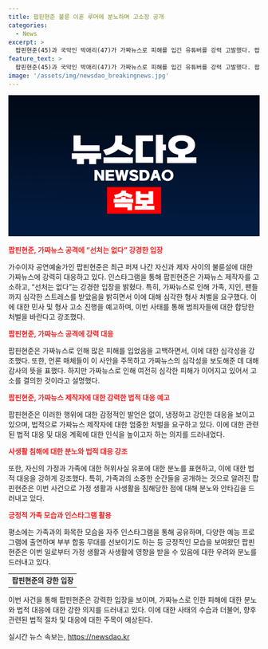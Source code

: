 ```yaml
---
title: 팝핀현준 불륜 이혼 루머에 분노하며 고소장 공개
categories:
  - News
excerpt: >
  팝핀현준(45)과 국악인 박애리(47)가 가짜뉴스로 피해를 입긴 유튜버를 강력 고발했다. 팝핀현준은 공개 고소장을 통해 민사 형사 고소를 진행할 예정이며, 이에 대한 강경한 입장을 밝혔다. 또한, 유튜브 영상에 대한 법적 대응을 예고하며 현명한 대응을 내비쳤다. 이에 대한 팝핀현준의 명예훼손에 대한 분노와 피해자로서의 마음을 담아냈다.
feature_text: >
  팝핀현준(45)과 국악인 박애리(47)가 가짜뉴스로 피해를 입긴 유튜버를 강력 고발했다. 팝핀현준은 공개 고소장을 통해 민사 형사 고소를 진행할 예정이며, 이에 대한 강경한 입장을 밝혔다. 또한, 유튜브 영상에 대한 법적 대응을 예고하며 현명한 대응을 내비쳤다. 이에 대한 팝핀현준의 명예훼손에 대한 분노와 피해자로서의 마음을 담아냈다.
image: '/assets/img/newsdao_breakingnews.jpg'
---
```


<p><img src="/assets/img/newsdao_breakingnews.jpg" alt="pcversion 속보" /></p>

<p><b><span style="color: #ee2323;">팝핀현준, 가짜뉴스 공격에 “선처는 없다” 강경한 입장</span></b></p>

<p>가수이자 공연예술가인 팝핀현준은 최근 퍼져 나간 자신과 제자 사이의 불륜설에 대한 가짜뉴스에 강력히 대응하고 있다. 인스타그램을 통해 팝핀현준은 가짜뉴스 제작자를 고소하고, “선처는 없다”는 강경한 입장을 밝혔다. 특히, 가짜뉴스로 인해 가족, 지인, 팬들까지 심각한 스트레스를 받았음을 밝히면서 이에 대해 심각한 형사 처벌을 요구했다. 이에 대한 민사 및 형사 고소 진행을 예고하며, 이번 사태를 통해 범죄자들에 대한 합당한 처벌을 바란다고 강조했다.</p>

<p data-ke-size="size16"></p>

<p><b><span style="color: #ee2323;">팝핀현준, 가짜뉴스 공격에 강력 대응</span></b></p>

<p>팝핀현준은 가짜뉴스로 인해 많은 피해를 입었음을 고백하면서, 이에 대한 심각성을 강조했다. 또한, 언론 매체들이 이 사안을 주목하고 가짜뉴스의 심각성을 보도해준 데 대해 감사의 뜻을 표했다. 하지만 가짜뉴스로 인해 여전히 심각한 피해가 이어지고 있어서 고소를 결의한 것이라고 설명했다.</p>

<p data-ke-size="size16"></p>

<p><b><span style="color: #ee2323;">팝핀현준, 가짜뉴스 제작자에 대한 강력한 법적 대응 예고</span></b></p>

<p>팝핀현준은 이러한 행위에 대한 감정적인 발언은 없이, 냉정하고 강인한 대응을 보이고 있으며, 법적으로 가짜뉴스 제작자에 대한 엄중한 처벌을 요구하고 있다. 이에 대한 관련된 법적 대응 및 대응 계획에 대한 인식을 높이고자 하는 의지를 드러내었다.</p>

<p data-ke-size="size16"></p>

<p><b><span style="color: #ee2323;">사생활 침해에 대한 분노와 법적 대응 강조</span></b></p>

<p>또한, 자신의 가정과 가족에 대한 허위사실 유포에 대한 분노를 표현하고, 이에 대한 법적 대응을 강하게 강조했다. 특히, 가족과의 소중한 순간들을 공개하는 것으로 알려진 팝핀현준은 이번 사건으로 가정 생활과 사생활을 침해당한 점에 대해 분노와 안타김을 드러내고 있다.</p>

<p data-ke-size="size16"></p>

<p><b><span style="color: #ee2323;">긍정적 가족 모습과 인스타그램 활용</span></b></p>

<p>평소에는 가족과의 화목한 모습을 자주 인스타그램을 통해 공유하며, 다양한 예능 프로그램에 출연하며 부부 합동 무대를 선보이기도 하는 등 긍정적인 모습을 보여왔던 팝핀현준은 이번 일로부터 가정 생활과 사생활에 영향을 받을 수 있음에 대한 우려와 분노를 드러내고 있다. </p>

<p data-ke-size="size16"></p>

<table>
    <tr>
        <td style="text-align: center; height: 17px;"><b>팝핀현준의 강한 입장</b></td>
    </tr>
</table>

<p>이번 사건을 통해 팝핀현준은 강력한 입장을 보이며, 가짜뉴스로 인한 피해에 대한 분노와 법적 대응에 대한 강한 의지를 드러내고 있다. 이에 대한 사태의 수습과 더불어, 향후 관련된 법적 절차 및 대응에 대한 주목이 예상된다.</p>

<p data-ke-size="size16"></p>
실시간 뉴스 속보는, <a href="https://newsdao.kr" rel="dofollow">https://newsdao.kr</a>


